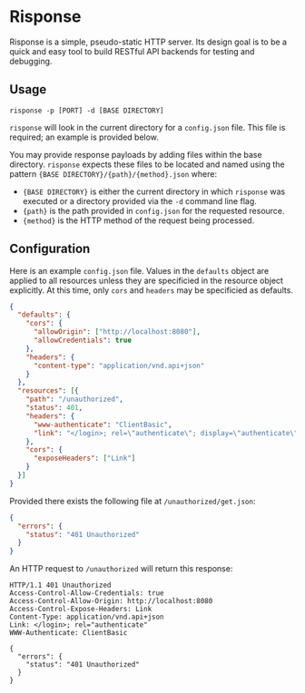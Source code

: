 # Risponse

Risponse is a simple, pseudo-static HTTP server. Its design goal is to be a
quick and easy tool to build RESTful API backends for testing and debugging.

## Usage

`risponse -p [PORT] -d [BASE DIRECTORY]`

`risponse` will look in the current directory for a `config.json` file. This
file is required; an example is provided below.

You may provide response payloads by adding files within the base directory.
`risponse` expects these files to be located and named using the pattern
`{BASE DIRECTORY}/{path}/{method}.json` where:

* `{BASE DIRECTORY}` is either the current directory in which `risponse` was
  executed or a directory provided via the `-d` command line flag.
* `{path}` is the path provided in `config.json` for the requested resource.
* `{method}` is the HTTP method of the request being processed.

## Configuration

Here is an example `config.json` file. Values in the `defaults` object are
applied to all resources unless they are specificied in the resource object
explicitly. At this time, only `cors` and `headers` may be specificied as
defaults.

```json
{
  "defaults": {
    "cors": {
      "allowOrigin": ["http://localhost:8080"],
      "allowCredentials": true
    },
    "headers": {
      "content-type": "application/vnd.api+json"
    }
  },
  "resources": [{
    "path": "/unauthorized",
    "status": 401,
    "headers": {
      "www-authenticate": "ClientBasic",
      "link": "</login>; rel=\"authenticate\"; display=\"authenticate\""
    },
    "cors": {
      "exposeHeaders": ["Link"]
    }
  }]
}
```

Provided there exists the following file at `/unauthorized/get.json`:

```json
{
  "errors": {
    "status": "401 Unauthorized"
  }
}
```

An HTTP request to `/unauthorized` will return this response:

```http
HTTP/1.1 401 Unauthorized
Access-Control-Allow-Credentials: true
Access-Control-Allow-Origin: http://localhost:8080
Access-Control-Expose-Headers: Link
Content-Type: application/vnd.api+json
Link: </login>; rel="authenticate"
WWW-Authenticate: ClientBasic

{
  "errors": {
    "status": "401 Unauthorized"
  }
}
```
